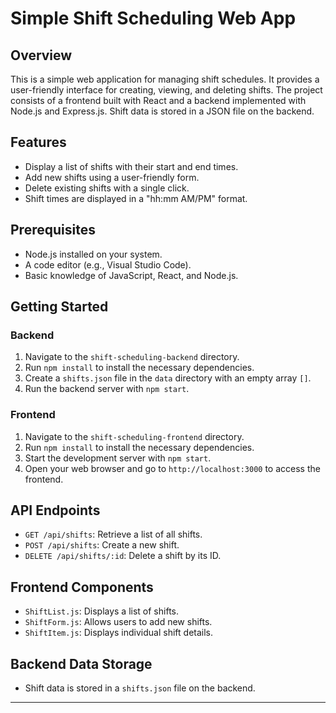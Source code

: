 # Simple Shift Scheduling Web App

## Overview

This is a simple web application for managing shift schedules. It provides a user-friendly interface for creating, viewing, and deleting shifts. The project consists of a frontend built with React and a backend implemented with Node.js and Express.js. Shift data is stored in a JSON file on the backend.

## Features

- Display a list of shifts with their start and end times.
- Add new shifts using a user-friendly form.
- Delete existing shifts with a single click.
- Shift times are displayed in a "hh:mm AM/PM" format.

## Prerequisites

- Node.js installed on your system.
- A code editor (e.g., Visual Studio Code).
- Basic knowledge of JavaScript, React, and Node.js.

## Getting Started

### Backend

1. Navigate to the `shift-scheduling-backend` directory.
2. Run `npm install` to install the necessary dependencies.
3. Create a `shifts.json` file in the `data` directory with an empty array `[]`.
4. Run the backend server with `npm start`.

### Frontend

1. Navigate to the `shift-scheduling-frontend` directory.
2. Run `npm install` to install the necessary dependencies.
3. Start the development server with `npm start`.
4. Open your web browser and go to `http://localhost:3000` to access the frontend.

## API Endpoints

- `GET /api/shifts`: Retrieve a list of all shifts.
- `POST /api/shifts`: Create a new shift.
- `DELETE /api/shifts/:id`: Delete a shift by its ID.

## Frontend Components

- `ShiftList.js`: Displays a list of shifts.
- `ShiftForm.js`: Allows users to add new shifts.
- `ShiftItem.js`: Displays individual shift details.

## Backend Data Storage

- Shift data is stored in a `shifts.json` file on the backend.

---

